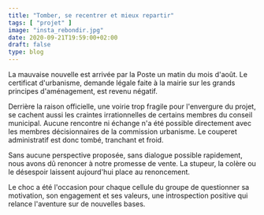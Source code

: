 ```yaml
---
title: "Tomber, se recentrer et mieux repartir"
tags: [ "projet" ]
image: "insta_rebondir.jpg"
date: 2020-09-21T19:59:00+02:00
draft: false
type: blog
---
```


La mauvaise nouvelle est arrivée par la Poste un matin du mois d'ao&ucirc;t. 
Le certificat d'urbanisme, demande légale faite à la mairie sur les grands principes d'aménagement,
est revenu négatif.

Derrière la raison officielle, une voirie trop fragile pour l'envergure du projet, se cachent aussi les craintes 
 irrationnelles de certains membres du conseil municipal. Aucune rencontre ni échange n'a été possible directement 
 avec les membres décisionnaires de la commission urbanisme. Le couperet administratif est donc tombé, 
 tranchant et froid.

Sans aucune perspective proposée, sans dialogue possible rapidement, nous avons dû renoncer à notre promesse de vente.
 La stupeur, la colère ou le désespoir laissent aujourd'hui place au renoncement.

Le choc a été l'occasion pour chaque cellule du groupe de questionner sa motivation, son engagement et ses valeurs, 
une introspection positive qui relance l'aventure sur de nouvelles bases.
